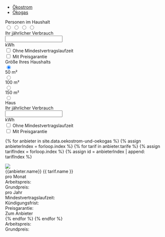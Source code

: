 <ul class="nav nav-tabs" id="myTab" role="tablist">
    <li class="nav-item">
        <a class="nav-link active" id="strom-tab" data-toggle="tab" href="#strom" role="tab" aria-controls="strom"
            aria-selected="true">Ökostrom</a>
    </li>
    <li class="nav-item">
        <a class="nav-link" id="gas-tab" data-toggle="tab" href="#gas" role="tab" aria-controls="gas"
            aria-selected="false">Ökogas</a>
    </li>
</ul>
<div class="tab-content">
    <div class="tab-pane fade show active" id="strom" role="tabpanel" aria-labelledby="strom-tab">
        <div class="alert alert-success">
            <div class="row d-flex align-items-center">
                <div class="col-auto">
                    <div>Personen im Haushalt</div>
                    <div class="btn-group btn-group-toggle" data-toggle="buttons">
                        <label class="btn btn btn-outline-secondary">
                            <input type="radio" name="options" id="stromOption1" autocomplete="off" checked>
                            <i class="fa fa-user" aria-hidden="true"></i>
                        </label>
                        <label class="btn btn btn-outline-secondary">
                            <input type="radio" name="options" id="stromOption2" autocomplete="off">
                            <i class="fa fa-user" aria-hidden="true"></i>
                            <i class="fa fa-user" aria-hidden="true"></i>
                        </label>
                        <label class="btn btn btn-outline-secondary">
                            <input type="radio" name="options" id="stromOption3" autocomplete="off">
                            <i class="fa fa-user" aria-hidden="true"></i>
                            <i class="fa fa-user" aria-hidden="true"></i>
                            <i class="fa fa-user" aria-hidden="true"></i>
                        </label>
                        <label class="btn btn btn-outline-secondary">
                            <input type="radio" name="options" id="stromOption4" autocomplete="off">
                            <i class="fa fa-user" aria-hidden="true"></i>
                            <i class="fa fa-user" aria-hidden="true"></i>
                            <i class="fa fa-user" aria-hidden="true"></i>
                            <i class="fa fa-user" aria-hidden="true"></i>
                        </label>
                    </div>
                </div>
                <div class="col-auto">
                    <div>Ihr jährlicher Verbrauch</div>
                    <div class="input-group">
                        <input id="energyInput" type="text" class="form-control" aria-label="1500kWh">
                        <div class="input-group-append">
                            <span class="input-group-text">kWh</span>
                        </div>
                    </div>
                </div>
                <div class="col">
                    <div class="form-check">
                        <input class="form-check-input" type="checkbox" value="" id="defaultCheck1">
                        <label class="form-check-label" for="defaultCheck1">
                            Ohne Mindestvertragslaufzeit
                        </label>
                    </div>
                    <div class="form-check">
                        <input class="form-check-input" type="checkbox" value="" id="defaultCheck1">
                        <label class="form-check-label" for="defaultCheck1">
                            Mit Preisgarantie
                        </label>
                    </div>
                </div>
            </div>
        </div>
    </div>
    <div class="tab-pane fade" id="gas" role="tabpanel" aria-labelledby="gas-tab">
        <div class="alert alert-info" role="alert">
            <div class="row d-flex align-items-center">
                <div class="col-auto">
                    <div>Größe Ihres Haushalts</div>
                    <div class="btn-group btn-group-toggle" data-toggle="buttons">
                        <label class="btn btn btn-outline-secondary">
                            <input type="radio" name="options" id="gasOption1" autocomplete="off" checked>
                            <i class="fa fa-home" aria-hidden="true"></i>
                            <div class="small">50 m²</div>
                        </label>
                        <label class="btn btn btn-outline-secondary">
                            <input type="radio" name="options" id="gasOption2" autocomplete="off">
                            <i class="fa fa-home" aria-hidden="true"></i>
                            <div class="small">100 m²</div>
                        </label>
                        <label class="btn btn btn-outline-secondary">
                            <input type="radio" name="options" id="gasOption3" autocomplete="off">
                            <i class="fa fa-home" aria-hidden="true"></i>
                            <div class="small">150 m²</div>
                        </label>
                        <label class="btn btn btn-outline-secondary">
                            <input type="radio" name="options" id="gasOption4" autocomplete="off">
                            <i class="fa fa-home" aria-hidden="true"></i>
                            <div class="small">Haus</div>
                        </label>
                    </div>
                </div>
                <div class="col-3">
                    <div>Ihr jährlicher Verbrauch</div>
                    <div class="input-group">
                        <input id="gasInput" type="text" class="form-control" aria-label="1500kWh">
                        <div class="input-group-append">
                            <span class="input-group-text">kWh</span>
                        </div>
                    </div>
                </div>
                <div class="col-3">
                    <div class="form-check">
                        <input class="form-check-input" type="checkbox" value="" id="defaultCheck1">
                        <label class="form-check-label" for="defaultCheck1">
                            Ohne Mindestvertragslaufzeit
                        </label>
                    </div>
                    <div class="form-check">
                        <input class="form-check-input" type="checkbox" value="" id="defaultCheck1">
                        <label class="form-check-label" for="defaultCheck1">
                            Mit Preisgarantie
                        </label>
                    </div>
                </div>
            </div>
        </div>
    </div>
</div>


{% for anbieter in site.data.oekostrom-und-oekogas %}
{% assign anbieterIndex = forloop.index %}
{% for tarif in anbieter.tarife %}
{% assign tarifIndex = forloop.index %}
{% assign id = anbieterIndex | append: tarifIndex %}

<div id="workPrice{{id}}" data-value="{{ tarif.arbeitspreis }}"></div>
<div id="basePrice{{id}}" data-value="{{ tarif.grundpreis }}"></div>
<div id="minContract{{id}}" data-value="{{ tarif.minContract }}"></div>
<div id="cancellation{{id}}" data-value="{{ tarif.cancellation }}"></div>
<div id="warranty{{id}}" data-value="{{ tarif.warranty }}"></div>

<div class="tarife-table mb-4 bg-light" id="{{id}}">
    <div class="row">
        <div class="col-3">
            <img src="{{ anbieter.logo }}" class="img-fluid">
        </div>
        <div class="col-7">
            <div class="row">
                <div class="h4">{{anbieter.name}} {{ tarif.name }}</div>
            </div>
            <div class="row">
                <div class="col">
                    <div class="h5 list-inline-item" id="monthlyPriceText{{id}}"></div>
                    <div class="h5 list-inline-item">pro Monat</div>
                    <div class="row">
                        <div class="col-auto">
                            <div>Arbeitspreis:</div>
                            <div>Grundpreis:</div>
                        </div>
                        <div class="col">
                            <div id="workPriceText{{id}}"></div>
                            <div id="basePriceText{{id}}"></div>
                        </div>
                    </div>
                </div>
                <div class="col">
                    <div class="h5 list-inline-item" id="annualPriceText{{id}}"></div>
                    <div class="h5 list-inline-item">pro Jahr</div>
                    <div class="row">
                        <div class="col-auto">
                            <div>Mindestvertragslaufzeit:</div>
                            <div>Kündigungsfrist:</div>
                            <div>Preisgarantie:</div>
                        </div>
                        <div class="col">
                            <div id="minContractText{{id}}"></div>
                            <div id="cancellationText{{id}}"></div>
                            <div id="warrantyText{{id}}"></div>
                        </div>
                    </div>
                </div>
            </div>
        </div>
        <div class="col-2">
            <div class="text-center">
                <div class="btn btn-success">
                    Zum Anbieter
                </div>
            </div>
        </div>
    </div>
</div>
{% endfor %}
{% endfor %}

<div>Arbeitspreis: </div>
<div id="workPriceText{{id}}"></div>
<div>Grundpreis: </div>
<div id="basePriceText{{id}}"></div>



<!-- <table class="tarife-table" id="{{id}}">
            <tr>
                <td class="h4" colspan="4">{{anbieter.name}} {{ tarif.name }}</td>
            </tr>
            <tr>
                <td colspan="2">
                    <div class="h5 list-inline-item" id="annualPriceText{{id}}"></div>
                    <div class="h5 list-inline-item">
                        pro Jahr
                    </div>
                </td>
                <td colspan="2">
                    <div class="h5 list-inline-item" id="monthlyPriceText{{id}}"></div>
                    <div class="h5 list-inline-item">
                        pro Monat
                    </div>
                </td>
            </tr>
            <tr>
                <td>Arbeitspreis: </td>
                <td id="workPriceText{{id}}"></td>
            </tr>
            <tr>
                <td>Grundpreis: </td>
                <td id="basePriceText{{id}}"></td>
            </tr>
        </table> -->